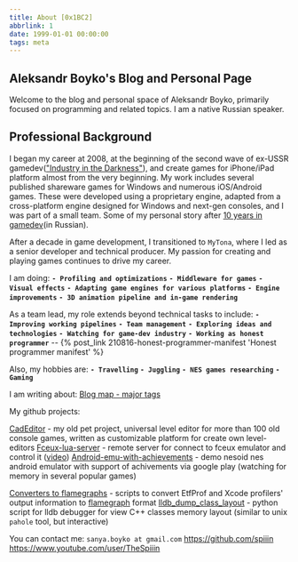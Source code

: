 ```yaml
---
title: About [0x1BC2]
abbrlink: 1
date: 1999-01-01 00:00:00
tags: meta
---
```


## Aleksandr Boyko's Blog and Personal Page

Welcome to the blog and personal space of Aleksandr Boyko, primarily focused on programming and related topics. I am a native Russian speaker.

## Professional Background

I began my career at 2008, at the beginning of the second wave of ex-USSR gamedev(["Industry in the Darkness"](https://spiiin.github.io/blog/2786387393/)), and create games for iPhone/iPad platform almost from the very beginning. My work includes several published shareware games for Windows and numerous iOS/Android games. These were developed using a proprietary engine, adapted from a cross-platform engine designed for Windows and next-gen consoles, and I was part of a small team. Some of my personal story after [10 years in gamedev](https://spiiin.github.io/blog/3652741154/)(in Russian).

After a decade in game development, I transitioned to `MyTona`, where I led as a senior developer and technical producer. My passion for creating and playing games continues to drive my career.

I am doing:
**`- Profiling and optimizations`**
**`- Middleware for games`**
**`- Visual effects`**
**`- Adapting game engines for various platforms`**
**`- Engine improvements`**
**`- 3D animation pipeline and in-game rendering`**

As a team lead, my role extends beyond technical tasks to include:
**`- Improving working pipelines`**
**`- Team management`**
**`- Exploring ideas and technologies`**
**`- Watching for game-dev industry`**
**`- Working as honest programmer`** -- {% post_link 210816-honest-programmer-manifest 'Honest programmer manifest' %}

Also, my hobbies are: 
**`- Travelling`**
**`- Juggling`**
**`- NES games researching`**
**`- Gaming`**

I am writing about:
[Blog map - major tags](https://spiiin.github.io/blog/3774050611/)

My github projects:

[CadEditor](https://github.com/spiiin/CadEditor) - my old pet project, universal level editor for more than 100 old console games, written as customizable platform for create own level-editors
[Fceux-lua-server](https://github.com/spiiin/fceux_luaserver) - remote server for connect to fceux emulator and control it ([video](https://www.youtube.com/watch?v=c3D5gljbkO0))
[Android-emu-with-achievements](https://github.com/spiiin/androidemu_nes_achievements) - demo nesoid nes android emulator with support of achivements via google play (watching for memory in several popular games)

[Converters to flamegraphs](https://github.com/spiiin/converters_to_flamegraph) - scripts to convert EtfProf and Xcode profilers' output information to [flamegraph](https://www.brendangregg.com/flamegraphs.html) format
[lldb_dump_class_layout](https://github.com/spiiin/lldb_dump_class_layout) - python script for lldb debugger for view C++ classes memory layout (similar to unix `pahole` tool, but interactive)


You can contact me:
`sanya.boyko at gmail.com`
https://github.com/spiiin
https://www.youtube.com/user/TheSpiiin